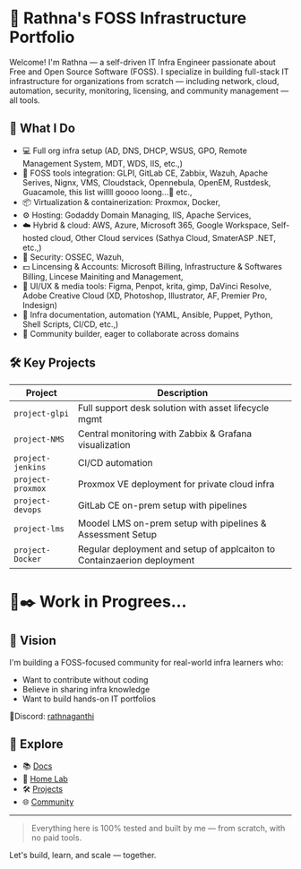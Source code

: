 # 🌟 Rathna's FOSS Infrastructure Portfolio

Welcome! I'm Rathna — a self-driven IT Infra Engineer passionate about Free and Open Source Software (FOSS). I specialize in building full-stack IT infrastructure for organizations from scratch — including network, cloud, automation, security, monitoring, licensing, and community management — all tools.

## 🚀 What I Do

- 💻 Full org infra setup (AD, DNS, DHCP, WSUS, GPO, Remote Management System, MDT, WDS, IIS, etc.,)
- 🧩 FOSS tools integration: GLPI, GitLab CE, Zabbix, Wazuh, Apache Serives, Nignx, VMS, Cloudstack, Opennebula, OpenEM, Rustdesk, Guacamole, this list willll goooo loong...🤯 etc., 
- 📦 Virtualization & containerization: Proxmox, Docker, 
- ⚙️ Hosting: Godaddy Domain Managing, IIS, Apache Services, 
- ☁️ Hybrid & cloud: AWS, Azure, Microsoft 365, Google Workspace, Self-hosted cloud, Other Cloud services (Sathya Cloud, SmaterASP .NET, etc.,)
- 🔐 Security: OSSEC, Wazuh,
- 💵 Lincensing & Accounts: Microsoft Billing, Infrastructure & Softwares Billing, Lincese Mainiting and Management, 
- 🎨 UI/UX & media tools: Figma, Penpot, krita, gimp, DaVinci Resolve, Adobe Creative Cloud (XD, Photoshop, Illustrator, AF, Premier Pro, Indesign)
- 🧠 Infra documentation, automation (YAML, Ansible, Puppet, Python, Shell Scripts, CI/CD, etc.,)
- 🤝 Community builder, eager to collaborate across domains

## 🛠️ Key Projects

| Project        | Description |
|----------------|-------------|
| `project-glpi` | Full support desk solution with asset lifecycle mgmt |
| `project-NMS` | Central monitoring with Zabbix & Grafana visualization |
| `project-jenkins` | CI/CD automation |
| `project-proxmox` | Proxmox VE deployment for private cloud infra |
| `project-devops` | GitLab CE on-prem setup with pipelines |
| `project-lms` | Moodel LMS on-prem setup with pipelines & Assessment Setup |
| `project-Docker` | Regular deployment and setup of applcaiton to Containzaerion deployment |


# 📇✒️ Work in Progrees... 

## 🎯 Vision

I'm building a FOSS-focused community for real-world infra learners who:
- Want to contribute without coding
- Believe in sharing infra knowledge
- Want to build hands-on IT portfolios

📍Discord: [rathnaganthi](https://discordapp.com/users/rathnaganthi)

## 🔗 Explore

- 📚 [Docs](./docs/)
- 🧪 [Home Lab](./home-lab/)
- 🛠️ [Projects](./projects/)
- 🌐 [Community](./community/)

---

> Everything here is 100% tested and built by me — from scratch, with no paid tools.

Let's build, learn, and scale — together.
